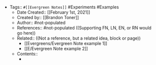 - Tags:: `#[[Evergreen Notes]]` #Experiments #Examples
    - Date Created:: [[February 1st, 2021]]
    - Created by:: [[Brandon Toner]]
    - Author:: #not-populated
    - References:: #not-populated ((Supporting FN, LN, EN, or RN would go here))
    - Related::  ((Not a reference, but a related idea, block or page))
        - [[Evergreens/Evergreen Note example 1]]
        - [[E/Evergreen Note example 2]]
    - Contents:: 
        - <Note content goes here>
